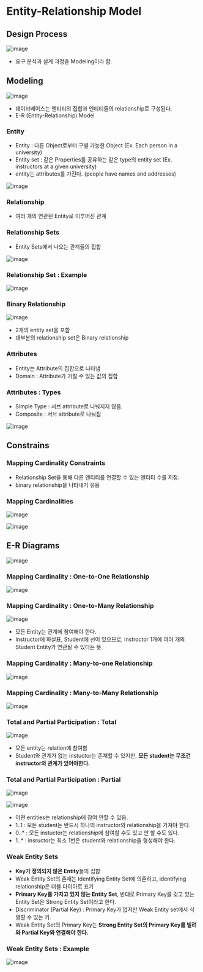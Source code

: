 # Entity-Relationship Model  

## Design Process  

![image](https://user-images.githubusercontent.com/32921115/106087598-b029fe80-6167-11eb-936a-3c2c4153ce33.png)

- 요구 분석과 설계 과정을 Modeling이라 함.    

## Modeling  

![image](https://user-images.githubusercontent.com/32921115/106087795-1282ff00-6168-11eb-9b4a-99e08f1ca5ed.png)

- 데이터베이스는 엔티티의 집합과 엔티티들의 relationship로 구성된다.  
- E-R (Entity-Relationship) Model  

### Entity  
- Entity : 다른 Object로부터 구별 가능한 Object (Ex. Each person in a university)  
- Entity set : 같은 Properties를 공유하는 같은 type의 entity set (Ex. instructors at a given university)  
- entity는 attributes를 가진다. (people have names and addresses)  

![image](https://user-images.githubusercontent.com/32921115/106088321-1b280500-6169-11eb-8103-3b8278b152fe.png)


### Relationship  
- 여러 개의 연관된 Entity로 이루어진 관계  

### Relationship Sets  
- Entity Sets에서 나오는 관계들의 집합  

![image](https://user-images.githubusercontent.com/32921115/106089162-bec5e500-616a-11eb-8fc9-0979a8d143e0.png)

### Relationship Set : Example  

![image](https://user-images.githubusercontent.com/32921115/106089233-e1f09480-616a-11eb-8e63-5953a8e81033.png)  

### Binary Relationship  

![image](https://user-images.githubusercontent.com/32921115/106089448-4e6b9380-616b-11eb-97d5-01607a59ae84.png)

- 2개의 entity set을 포함  
- 대부분의 relationship set은 Binary relationship  

### Attributes  
- Entity는 Attribute의 집합으로 나타냄  
- Domain : Attribute가 가질 수 있는 값의 집합  

### Attributes : Types  
- Simple Type : 서브 attribute로 나눠지지 않음.  
- Composite : 서브 attribute로 나눠짐  

![image](https://user-images.githubusercontent.com/32921115/106089642-b3bf8480-616b-11eb-9996-8422fb057f9e.png)  

## Constrains  

### Mapping Cardinality Constraints  
- Relationship Set을 통해 다른 엔티티를 연결할 수 있는 엔티티 수를 지정.  
- binary relationship을 나타내기 유용  

### Mapping Cardinalities  
![image](https://user-images.githubusercontent.com/32921115/106089975-6bed2d00-616c-11eb-90aa-bfd582e1bd0f.png)  

![image](https://user-images.githubusercontent.com/32921115/106089988-70b1e100-616c-11eb-8a6e-7b907cebd2f8.png)  


## E-R Diagrams  

![image](https://user-images.githubusercontent.com/32921115/106091607-25013680-6170-11eb-8764-32dd80184f84.png)

### Mapping Cardinality : One-to-One Relationship  

![image](https://user-images.githubusercontent.com/32921115/106091824-83c6b000-6170-11eb-9047-c02183a6d216.png)

### Mapping Cardinality : One-to-Many Relationship  

![image](https://user-images.githubusercontent.com/32921115/106091856-93de8f80-6170-11eb-99f8-0637f36792fd.png)
- 모든 Entity는 관계에 참여해야 한다.  
- Instructor에 화살표, Student에 선이 있으므로, Instroctor 1개에 여러 개의 Student Entity가 연관될 수 있다는 뜻  
 
### Mapping Cardinality : Many-to-one Relationship  

![image](https://user-images.githubusercontent.com/32921115/106091952-bcff2000-6170-11eb-9c77-327cbb4cb269.png)

### Mapping Cardinality : Many-to-Many Relationship  

![image](https://user-images.githubusercontent.com/32921115/106091957-bec8e380-6170-11eb-9178-cb0f1ae6c67e.png)

### Total and Partial Participation : Total  

![image](https://user-images.githubusercontent.com/32921115/106092328-6514e900-6171-11eb-834b-f980af9bf9ea.png)

- 모든 entity는 relation에 참여함  
- Student와 관계가 없는 instuctor는 존재할 수 있지만, **모든 student는 무조건 instructor와 관계가 있어야한다.**  

### Total and Partial Participation : Partial  

![image](https://user-images.githubusercontent.com/32921115/106092914-a063e780-6172-11eb-93ce-6c1716a50a48.png)

![image](https://user-images.githubusercontent.com/32921115/106092925-a5c13200-6172-11eb-896d-ed1561ec4b91.png)

- 어떤 entities는 relationship에 참여 안할 수 있음.  
- 1..1 : 모든 student는 반드시 하나의 instructor와 relationship을 가져야 한다.  
- 0..* : 모든 instuctor는 relationship에 참여할 수도 있고 안 할 수도 있다.  
- 1..* : insructor는 최소 1번은 student와 relationship을 형성해야 한다.  

### Weak Entity Sets  
- **Key가 정의되지 않은 Entity**들의 집합 
-  Weak Entity Set의 존재는 Identifying Entity Set에 의존하고, identifying relationship은 더블 다이아로 표기  
- **Primary Key를 가지고 있지 않는 Entity Set**, 반대로 Primary Key를 갖고 있는 Entity Set은 Strong Entity Set이라고 한다.  
- Discriminator (Partial Key) : Primary Key가 없지만 Weak Entity set에서 식별할 수 있는 키.  
- Weak Entity Set의 Primary Key는 **Strong Entity Set의 Primary Key를 빌려와 Partial Key와 연결해야 한다.**  

### Weak Entity Sets : Example  

![image](https://user-images.githubusercontent.com/32921115/106095018-63015900-6176-11eb-9ef7-8381d736aee8.png)
